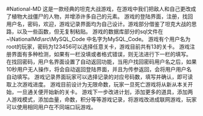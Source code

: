 #National-MD
这是一款经典的坦克大战游戏，在游戏中我们把敌人和自己更改成了植物大战僵尸的人物，并增添许多自己的元素。
游戏的登陆界面，注册，找回用户名，密码，欢迎，游戏记录界面均为自己设计。游戏部分借鉴了坦克大战的思路，以及一些函数，但无复制粘贴。
游戏的数据库部分的sql文件在 ~\NationalMd\src\MySQL_Code 中名字为MySQL_Code。
游戏有个用户名为root的玩家，密码为123456可以选择任意关卡，游戏目前共有13的关卡。
游戏注册界面有多种检测，如果有一栏没填或者格式错误，则无法进行下一栏的填写。
在找回密码，用户名界面设置了自动返回功能，当用户找回密码用户名之后，如果10秒用户无人操作，将会自动返回登陆界面，并且为传参返回，会将用户用户名自动填写。
游戏记录界面玩家可以选择记录的对应号码数，填写并确认，即可读取上次游戏进度。
游戏目前设计为无限命数，玩家一旦死亡游戏将从新从本关开始，一旦通关便开始新的关卡。
游戏下一步改进计划，添加更多的道具，添加两人游戏模式，添加血量，命数，积分等等游戏记录，将游戏改进成联网游戏，玩家可以使用相同用户在不同端口玩游戏。
